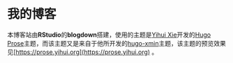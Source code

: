 # 我的博客
本博客站由**RStudio**的**blogdown**搭建，使用的主题是[Yihui Xie](https://yihui.org)开发的[Hugo Prose](https://github.com/yihui/hugo-prose)主题，而该主题又是来自于他所开发的[hugo-xmin](https://github.com/yihui/hugo-xmin)主题，该主题的预览效果见[https://prose.yihui.org](https://prose.yihui.org) 。
